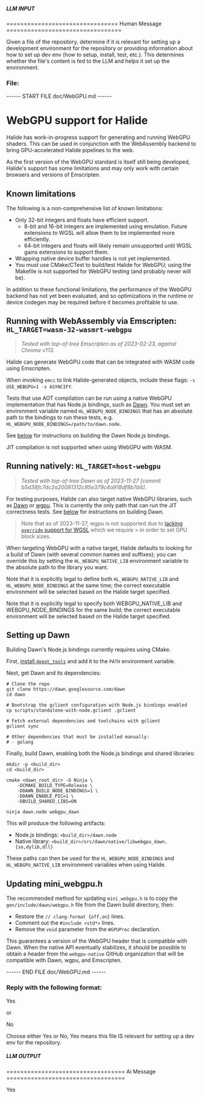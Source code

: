 ##### LLM INPUT #####
================================ Human Message =================================

Given a file of the repository, determine if it is relevant for setting up a development environment for the repository or providing information about how to set up dev env (how to setup, install, test, etc.). This determines whether the file's content is fed to the LLM and helps it set up the environment.

### File:
------ START FILE doc/WebGPU.md ------
# WebGPU support for Halide

Halide has work-in-progress support for generating and running WebGPU shaders.
This can be used in conjunction with the WebAssembly backend to bring
GPU-accelerated Halide pipelines to the web.

As the first version of the WebGPU standard is itself still being developed,
Halide's support has some limitations and may only work with certain browsers
and versions of Emscripten.

## Known limitations

The following is a non-comprehensive list of known limitations:

-   Only 32-bit integers and floats have efficient support.
    * 8-bit and 16-bit integers are implemented using emulation. Future
      extensions to WGSL will allow them to be implemented more efficiently.
    * 64-bit integers and floats will likely remain unsupported until WGSL gains
      extensions to support them.
-   Wrapping native device buffer handles is not yet implemented.
-   You must use CMake/CTest to build/test Halide for WebGPU; using the Makefile
    is not supported for WebGPU testing (and probably never will be).

In addition to these functional limitations, the performance of the WebGPU
backend has not yet been evaluated, and so optimizations in the runtime or
device codegen may be required before it becomes profitable to use.

## Running with WebAssembly via Emscripten: `HL_TARGET=wasm-32-wasmrt-webgpu`

> _Tested with top-of-tree Emscripten as of 2023-02-23, against Chrome v113._

Halide can generate WebGPU code that can be integrated with WASM code using
Emscripten.

When invoking `emcc` to link Halide-generated objects, include these flags:
`-s USE_WEBGPU=1 -s ASYNCIFY`.

Tests that use AOT compilation can be run using a native WebGPU implementation
that has Node.js bindings, such as [Dawn](https://dawn.googlesource.com/dawn/).
You must set an environment variable named `HL_WEBGPU_NODE_BINDINGS` that
has an absolute path to the bindings to run these tests, e.g. `HL_WEBGPU_NODE_BINDINGS=/path/to/dawn.node`.

See [below](#setting-up-dawn) for instructions on building the Dawn Node.js
bindings.

JIT compilation is not supported when using WebGPU with WASM.

## Running natively: `HL_TARGET=host-webgpu`

> _Tested with top-of-tree Dawn as of 2023-11-27 [commit b5d38fc7dc2a20081312c95e379c4a918df8b7d4]._

For testing purposes, Halide can also target native WebGPU libraries, such as
[Dawn](https://dawn.googlesource.com/dawn/) or
[wgpu](https://github.com/gfx-rs/wgpu).
This is currently the only path that can run the JIT correctness tests.
See [below](#setting-up-dawn) for instructions on building Dawn.

> Note that as of 2023-11-27, wgpu is not supported due to
> [lacking `override` support for WGSL](https://github.com/gfx-rs/wgpu/issues/1762)
> which we require > in order to set GPU block sizes.

When targeting WebGPU with a native target, Halide defaults to looking for a
build of Dawn (with several common names and suffixes); you can override this
by setting the `HL_WEBGPU_NATIVE_LIB` environment variable to the absolute path
to the library you want.

Note that it is explicitly legal to define both `HL_WEBGPU_NATIVE_LIB` and
`HL_WEBGPU_NODE_BINDINGS` at the same time; the correct executable environment
will be selected based on the Halide target specified.

Note that it is explicitly legal to specify both WEBGPU_NATIVE_LIB and
WEBGPU_NODE_BINDINGS for the same build; the correct executable environment
will be selected based on the Halide target specified.

## Setting up Dawn

Building Dawn's Node.js bindings currently requires using CMake.

First, [install `depot_tools`](https://commondatastorage.googleapis.com/chrome-infra-docs/flat/depot_tools/docs/html/depot_tools_tutorial.html#_setting_up) and add it to the
`PATH` environment variable.

Next, get Dawn and its dependencies:

    # Clone the repo
    git clone https://dawn.googlesource.com/dawn
    cd dawn

    # Bootstrap the gclient configuration with Node.js bindings enabled
    cp scripts/standalone-with-node.gclient .gclient

    # Fetch external dependencies and toolchains with gclient
    gclient sync

    # Other dependencies that must be installed manually:
    # - golang

Finally, build Dawn, enabling both the Node.js bindings and shared libraries:

    mkdir -p <build_dir>
    cd <build_dir>

    cmake <dawn_root_dir> -G Ninja \
        -DCMAKE_BUILD_TYPE=Release \
        -DDAWN_BUILD_NODE_BINDINGS=1 \
        -DDAWN_ENABLE_PIC=1 \
        -DBUILD_SHARED_LIBS=ON

    ninja dawn.node webgpu_dawn

This will produce the following artifacts:
- Node.js bindings: `<build_dir>/dawn.node`
- Native library: `<build_dir>/src/dawn/native/libwebgpu_dawn.{so,dylib,dll}`

These paths can then be used for the `HL_WEBGPU_NODE_BINDINGS` and
`HL_WEBGPU_NATIVE_LIB` environment variables when using Halide.

## Updating mini_webgpu.h

The recommended method for updating `mini_webgpu.h` is to copy the
`gen/include/dawn/webgpu.h` file from the Dawn build directory, then:
- Restore the `// clang-format {off,on}` lines.
- Comment out the `#include <std*>` lines.
- Remove the `void` parameter from the `WGPUProc` declaration.

This guarantees a version of the WebGPU header that is compatible with Dawn.
When the native API eventually stabilizes, it should be possible to obtain a
header from the `webgpu-native` GitHub organization that will be compatible
with Dawn, wgpu, and Emscripten.

------ END FILE doc/WebGPU.md ------

### Reply with the following format:

<rel>Yes</rel>

or

<rel>No</rel>

Choose either Yes or No, Yes means this file IS relevant for setting up a dev env for the repository.

##### LLM OUTPUT #####
================================== Ai Message ==================================

<rel>Yes</rel>